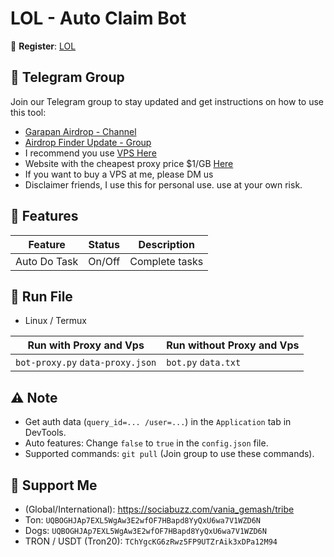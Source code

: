 # LOL - Auto Claim Bot

🔗 **Register**: [LOL](https://t.me/LOL_Happy_bot?start=623c1e4c2c090b88d317bcedd63a6dc5)

## 📢 Telegram Group

Join our Telegram group to stay updated and get instructions on how to use this tool:

- [Garapan Airdrop - Channel](https://t.me/garapanairdrop_indonesia)
- [Airdrop Finder Update - Group](https://t.me/airdrop_finder_update)
- I recommend you use [VPS Here](https://bit.ly/vps-here)
- Website with the cheapest proxy price $1/GB [Here](https://dataimpulse.com/?aff=52576)
- If you want to buy a VPS at me, please DM us
- Disclaimer friends, I use this for personal use. use at your own risk.

## 🌟 Features

| Feature          | Status | Description                            |
| ---------------- | ------ | -------------------------------------- |
| Auto Do Task     | On/Off | Complete tasks                         |

## 🚀 Run File

- Linux / Termux

| Run with Proxy and Vps        | Run without Proxy and Vps |
| -------------------------------- | ------------------- |
| `bot-proxy.py` `data-proxy.json` | `bot.py` `data.txt` |

## ⚠️ Note

- Get auth data (`query_id=... /user=...`) in the `Application` tab in DevTools.
- Auto features: Change `false` to `true` in the `config.json` file.
- Supported commands: `git pull` (Join group to use these commands).

## 💱 Support Me

- (Global/International): https://sociabuzz.com/vania_gemash/tribe
- Ton: ```UQBOGHJAp7EXL5WgAw3E2wfOF7HBapd8YyQxU6wa7V1WZD6N```
- Dogs: ```UQBOGHJAp7EXL5WgAw3E2wfOF7HBapd8YyQxU6wa7V1WZD6N```
- TRON / USDT (Tron20): ```TChYgcKG6zRwz5FP9UTZrAik3xDPa12M94```
